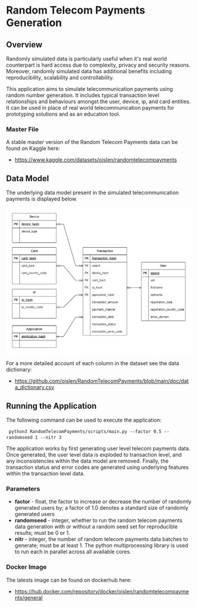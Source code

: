 # Random Telecom Payments Generation

## Overview

Randomly simulated data is particularly useful when it's real world counterpart is hard access due to complexity, privacy and security reasons. Moreover, randomly simulated data has additional benefits including reproducibility, scalability and controllability. 

This application aims to simulate telecommunication payments using random number generation. It includes typical transaction level relationships and behaviours amongst the user, device, ip, and card entities. It can be used in place of real world telecommunication payments for prototyping solutions and as an education tool. 

### Master File

A stable master version of the Random Telecom Payments data can be found on Kaggle here:

* https://www.kaggle.com/datasets/oislen/randomtelecompayments

## Data Model

The underlying data model present in the simulated telecommunication payments is displayed below. 

![Entity Relationship Diagram](doc/entity_relationship_diagram.jpg)

For a more detailed account of each column in the dataset see the data dictionary:

* https://github.com/oislen/RandomTelecomPayments/blob/main/doc/data_dictionary.csv

## Running the Application

The following command can be used to execute the application:

     python3 RandomTelecomPayments/scripts/main.py --factor 0.5 --randomseed 1 --nitr 3

The application works by first generating user level telecom payments data. Once generated, the user level data is exploded to transaction level, and any inconsistencies within the data model are removed. Finally, the transaction status and error codes are generated using underlying features within the transaction level data.

### Parameters

* **factor** - float, the factor to increase or decrease the number of randomly generated users by; a factor of 1.0 denotes a standard size of randomly generated users
* **randomseed** - integer, whether to run the random telecom payments data generation with or without a random seed set for reproducible results; must be 0 or 1.
* **nitr** - integer, the number of random telecom payments data batches to generate; must be at least 1. The python multiprocessing library is used to run each in parallel across all available cores.
### Docker Image

The latests image can be found on dockerhub here:
* https://hub.docker.com/repository/docker/oislen/randomtelecompayments/general
